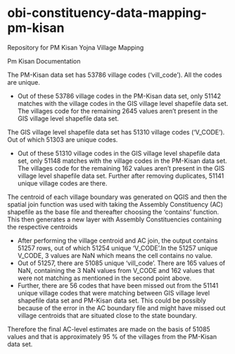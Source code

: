 # obi-constituency-data-mapping-pm-kisan

Repository for PM Kisan Yojna Village Mapping

Pm Kisan Documentation

The PM-Kisan data set has 53786 village codes (‘vill_code’). All the codes are unique. 
- Out of these 53786 village codes in the PM-Kisan data set, only 51142 matches with the village codes in the GIS village level shapefile data set. The villages code for the remaining 2645 values aren’t present in the GIS village level shapefile data set.

The GIS village level shapefile data set has 51310 village codes (‘V_CODE’). Out of which 51303 are unique codes.
- Out of these 51310 village codes in the GIS village level shapefile data set, only 51148 matches with the village codes in the PM-Kisan data set. The villages code for the remaining 162 values aren’t present in the GIS village level shapefile data set. Further after removing duplicates, 51141 unique village codes are there. 

The centroid of each village boundary was generated on QGIS and then the spatial join function was used with taking the Assembly Constituency (AC) shapefile as the base file and thereafter choosing the ‘contains’ function.
This then generates a new layer with Assembly Constituencies containing the respective centroids
- After performing the village centroid and AC join, the output contains 51257 rows, out of which 51254 unique ‘V_CODE’.In the 51257 unique V_CODE, 3 values are NaN which means the cell contains no value. 
- Out of 51257, there are 51085 unique ‘vill_code’. There are 165 values of NaN, containing the 3 NaN values from V_CODE and 162 values that were not matching as mentioned in the second point above.
- Further, there are 56 codes that have been missed out from the 51141 unique village codes that were matching between GIS village level shapefile data set and PM-Kisan data set. This could be possibly because of the error in the AC boundary file and might have missed out village centroids that are situated close to the state boundary.

Therefore the final AC-level estimates are made on the basis of 51085 values and that is approximately 95 % of the villages from the PM-Kisan data set.
